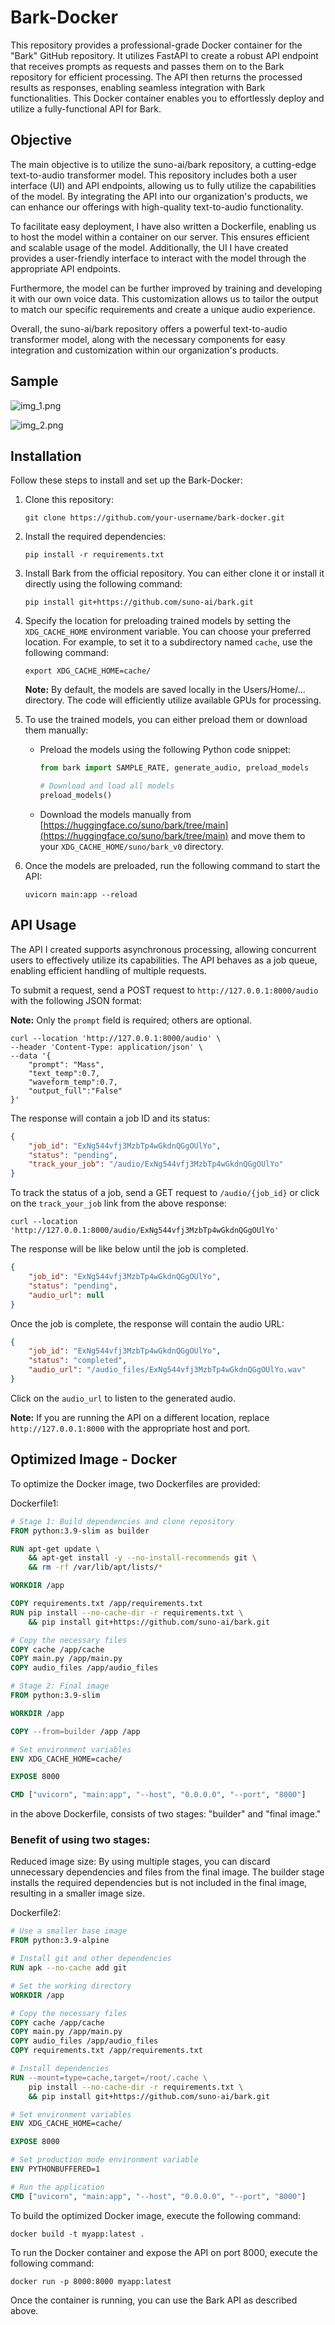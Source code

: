 # Bark-Docker

This repository provides a professional-grade Docker container for the "Bark" GitHub repository. It utilizes FastAPI to create a robust API endpoint that receives prompts as requests and passes them on to the Bark repository for efficient processing. The API then returns the processed results as responses, enabling seamless integration with Bark functionalities. This Docker container enables you to effortlessly deploy and utilize a fully-functional API for Bark.

## Objective
The main objective is to utilize the suno-ai/bark repository, a cutting-edge text-to-audio transformer model. This repository includes both a user interface (UI) and API endpoints, allowing us to fully utilize the capabilities of the model. By integrating the API into our organization's products, we can enhance our offerings with high-quality text-to-audio functionality.

To facilitate easy deployment, I have also written a Dockerfile, enabling us to host the model within a container on our server. This ensures efficient and scalable usage of the model. Additionally, the UI I have created provides a user-friendly interface to interact with the model through the appropriate API endpoints.

Furthermore, the model can be further improved by training and developing it with our own voice data. This customization allows us to tailor the output to match our specific requirements and create a unique audio experience.

Overall, the suno-ai/bark repository offers a powerful text-to-audio transformer model, along with the necessary components for easy integration and customization within our organization's products.

## Sample
![img_1.png](img_1.png)

![img_2.png](img_2.png)

## Installation

Follow these steps to install and set up the Bark-Docker:

1. Clone this repository:
   ```shell
   git clone https://github.com/your-username/bark-docker.git
   ```

2. Install the required dependencies:
   ```shell
   pip install -r requirements.txt
   ```

3. Install Bark from the official repository. You can either clone it or install it directly using the following command:
   ```shell
   pip install git+https://github.com/suno-ai/bark.git
   ```

4. Specify the location for preloading trained models by setting the `XDG_CACHE_HOME` environment variable. You can choose your preferred location. For example, to set it to a subdirectory named `cache`, use the following command:
   ```shell
   export XDG_CACHE_HOME=cache/
   ```
   **Note:** By default, the models are saved locally in the Users/Home/... directory. The code will efficiently utilize available GPUs for processing.

5. To use the trained models, you can either preload them or download them manually:

   - Preload the models using the following Python code snippet:
     ```python
     from bark import SAMPLE_RATE, generate_audio, preload_models

     # Download and load all models
     preload_models()
     ```

   - Download the models manually from [https://huggingface.co/suno/bark/tree/main](https://huggingface.co/suno/bark/tree/main) and move them to your `XDG_CACHE_HOME/suno/bark_v0` directory.

6. Once the models are preloaded, run the following command to start the API:
   ```shell
   uvicorn main:app --reload
   ```

## API Usage

The API I created supports asynchronous processing, allowing concurrent users to effectively utilize its capabilities. The API behaves as a job queue, enabling efficient handling of multiple requests.

To submit a request, send a POST request to `http://127.0.0.1:8000/audio` with the following JSON format:

**Note:** Only the `prompt` field is required; others are optional.

```curl
curl --location 'http://127.0.0.1:8000/audio' \
--header 'Content-Type: application/json' \
--data '{
    "prompt": "Mass",
    "text_temp":0.7,
    "waveform_temp":0.7,
    "output_full":"False"
}'
```

The response will contain a job ID and its status:

```json
{
    "job_id": "ExNg544vfj3MzbTp4wGkdnQGgOUlYo",
    "status": "pending",
    "track_your_job": "/audio/ExNg544vfj3MzbTp4wGkdnQGgOUlYo"
}
```

To track the status of a job, send a GET request to `/audio/{job_id}` or click on the `track_your_job` link from the above response:

```curl
curl --location 'http://127.0.0.1:8000/audio/ExNg544vfj3MzbTp4wGkdnQGgOUlYo'
```

The response will be like below until the job is completed.
```json
{
    "job_id": "ExNg544vfj3MzbTp4wGkdnQGgOUlYo",
    "status": "pending",
    "audio_url": null
}
```

Once the job is complete, the response will contain the audio URL:

```json
{
    "job_id": "ExNg544vfj3MzbTp4wGkdnQGgOUlYo",
    "status": "completed",
    "audio_url": "/audio_files/ExNg544vfj3MzbTp4wGkdnQGgOUlYo.wav"
}
```

Click on the `audio_url` to listen to the generated audio.

**Note:** If you are running the API on a different location, replace `http://127.0.0.1:8000` with the appropriate host and port.

## Optimized Image - Docker

To optimize the Docker image, two Dockerfiles are provided:

Dockerfile1:

```Dockerfile
# Stage 1: Build dependencies and clone repository
FROM python:3.9-slim as builder

RUN apt-get update \
    && apt-get install -y --no-install-recommends git \
    && rm -rf /var/lib/apt/lists/*

WORKDIR /app

COPY requirements.txt /app/requirements.txt
RUN pip install --no-cache-dir -r requirements.txt \
    && pip install git+https://github.com/suno-ai/bark.git

# Copy the necessary files
COPY cache /app/cache
COPY main.py /app/main.py
COPY audio_files /app/audio_files

# Stage 2: Final image
FROM python:3.9-slim

WORKDIR /app

COPY --from=builder /app /app

# Set environment variables
ENV XDG_CACHE_HOME=cache/

EXPOSE 8000

CMD ["uvicorn", "main:app", "--host", "0.0.0.0", "--port", "8000"]
```
in the above Dockerfile, consists of two stages: "builder" and "final image." 
### Benefit of using two stages:

Reduced image size: By using multiple stages, you can discard unnecessary dependencies and files from the final image. The builder stage installs the required dependencies but is not included in the final image, resulting in a smaller image size.

Dockerfile2:

```Dockerfile
# Use a smaller base image
FROM python:3.9-alpine

# Install git and other dependencies
RUN apk --no-cache add git

# Set the working directory
WORKDIR /app

# Copy the necessary files
COPY cache /app/cache
COPY main.py /app/main.py
COPY audio_files /app/audio_files
COPY requirements.txt /app/requirements.txt

# Install dependencies
RUN --mount=type=cache,target=/root/.cache \
    pip install --no-cache-dir -r requirements.txt \
    && pip install git+https://github.com/suno-ai/bark.git

# Set environment variables
ENV XDG_CACHE_HOME=cache/

EXPOSE 8000

# Set production mode environment variable
ENV PYTHONBUFFERED=1

# Run the application
CMD ["uvicorn", "main:app", "--host", "0.0.0.0", "--port", "8000"]

```
To build the optimized Docker image, execute the following command:

```shell
docker build -t myapp:latest .
```

To run the Docker container and expose the API on port 8000, execute the following command:

```shell
docker run -p 8000:8000 myapp:latest
```

Once the container is running, you can use the Bark API as described above.